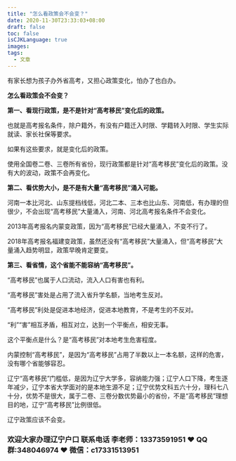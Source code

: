 ```yaml
---
title: "怎么看政策会不会变？"
date: 2020-11-30T23:33:03+08:00
draft: false
toc: false
isCJKLanguage: true
images:
tags: 
  - 文章
---
```




有家长想为孩子办外省高考，又担心政策变化，怕办了也白办。

**怎么看政策会不会变？**

**第一、看现行政策，是不是针对“高考移民”变化后的政策。**

也就是高考报名条件，除户籍外，有没有户籍迁入时限、学籍转入时限、学生实际就读、家长社保等要求。

如果有这些要求，就是变化后的政策。

使用全国卷二卷、三卷所有省份，现行政策都是针对“高考移民”变化后的政策。没有大的波动，政策不会再变化。

**第二、看优势大小，是不是有大量“高考移民”涌入可能。**

河南一本比河北、山东提档线低，河北二本、三本也比山东、河南低，有办理的但很少，不会出现“高考移民”大量涌入，河南、河北高考报名条件不会变化。

2013年高考报名内蒙变政策，因为“高考移民”已经大量涌入，不变不行了。

2018年高考报名福建变政策，虽然还没有“高考移民”大量涌入，但“高考移民”大量涌入趋势明显，政策早晚肯定要变。

**第三、看省情，这个省能不能容纳“高考移民”。**

“高考移民”也属于人口流动，流入人口有害也有利。

“高考移民”害处是占用了流入省升学名额，当地考生反对。

“高考移民”利处是促进本地经济，促进本地教育，不是考生的不反对。

“利”“害”相互矛盾，相互对立，达到一个平衡点，相安无事。

这个平衡点是什么？是“高考移民”对本地考生危害程度。

内蒙控制“高考移民”，是因为“高考移民”占用了半数以上一本名额，这样的危害，没有哪个省能够容忍。

辽宁“高考移民”门槛低，是因为辽宁大学多，容纳能力强；辽宁人口下降，考生逐年减少，辽宁本省大学面对的是本地生源不足；辽宁优势文科五六十分，理科七八十分，优势不是很大，属于二卷、三卷分数优势最小的省份，不是“高考移民”理想目的地，辽宁“高考移民”比例很低。

辽宁政策应该不会变。

 

### 欢迎大家办理辽宁户口 联系电话 李老师：13373591951 ❤️ QQ群:348046974 ❤️ 微信：c17331513951 

